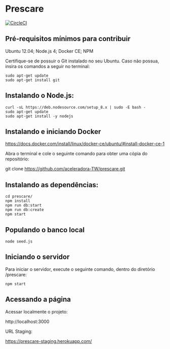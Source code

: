 # Prescare

[![CircleCI](https://circleci.com/gh/aceleradora-TW/prescare.svg?style=svg)](https://circleci.com/gh/aceleradora-TW/prescare)


## Pré-requisitos mínimos para contribuir
Ubuntu 12.04;
Node.js 4;
Docker CE;
NPM

Certifique-se de possuir o Git instalado no seu Ubuntu. Caso não possua, insira os comandos a seguir no terminal:
```
sudo apt-get update
sudo apt-get install git
```
## Instalando o Node.js:
```
curl -sL https://deb.nodesource.com/setup_8.x | sudo -E bash -
sudo apt-get update
sudo apt-get install -y nodejs
```

## Instalando e iniciando Docker

https://docs.docker.com/install/linux/docker-ce/ubuntu/#install-docker-ce-1


Abra o terminal e cole o seguinte comando para obter uma cópia do repositório:

git clone https://github.com/aceleradora-TW/prescare.git


## Instalando as dependências:
```
cd prescare/
npm install
npm run db:start
npm run db:create
npm start
```

## Populando o banco local
```
node seed.js
```
## Iniciando o servidor
Para iniciar o servidor, execute o seguinte comando, dentro do diretório /prescare:
```
npm start
```
## Acessando a página
Acessar localmente o projeto:

http://localhost:3000

URL Staging:

https://prescare-staging.herokuapp.com/

